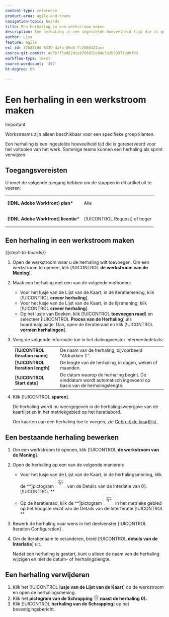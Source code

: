 ```yaml
---
content-type: reference
product-area: agile-and-teams
navigation-topic: boards
title: Een herhaling in een werkstroom maken
description: Een herhaling is een ingestelde hoeveelheid tijd die is gereserveerd voor het voltooien van het werk. Sommige teams kunnen een herhaling als sprint verwijzen.
author: Lisa
feature: Agile
exl-id: 37b8810d-8439-4a7a-89d5-7c2560422ace
source-git-commit: 4e5bff5ad62dce8766072e04e3a2b89371a90f03
workflow-type: tm+mt
source-wordcount: '367'
ht-degree: 0%

---
```


# Een herhaling in een werkstroom maken

>[!IMPORTANT]
>
>Workstreams zijn alleen beschikbaar voor een specifieke groep klanten.

Een herhaling is een ingestelde hoeveelheid tijd die is gereserveerd voor het voltooien van het werk. Sommige teams kunnen een herhaling als sprint verwijzen.

## Toegangsvereisten

U moet de volgende toegang hebben om de stappen in dit artikel uit te voeren:

<table style="table-layout:auto"> 
 <col> 
 </col> 
 <col> 
 </col> 
 <tbody> 
  <tr> 
   <td role="rowheader"><strong>[!DNL Adobe Workfront] plan*</strong></td> 
   <td> <p>Alle</p> </td> 
  </tr> 
  <tr> 
   <td role="rowheader"><strong>[!DNL Adobe Workfront] licentie*</strong></td> 
   <td> <p>[!UICONTROL Request] of hoger</p> </td> 
  </tr> 
 </tbody> 
</table>

## Een herhaling in een werkstroom maken

{{step1-to-boards}}

1. Open de werkstroom waar u de herhaling wilt toevoegen. Om een werkstroom te openen, klik [!UICONTROL **de werkstroom van de Mening**].
1. Maak een herhaling met een van de volgende methoden:

   * Voor het lusje van de Lijst van de Kaart, in de iteratiemening, klik [!UICONTROL **creeer herhaling**].
   * Voor het lusje van de Lijst van de Kaart, in de lijstmening, klik [!UICONTROL **creeer herhaling**].
   * Op het lusje van Boeken, klik [!UICONTROL **toevoegen raad**] en selecteer [!UICONTROL **Proces van de Herhaling**] als boardmalplaatje. Dan, open de iteratieraad en klik [!UICONTROL **vormen herhalingen**].

1. Voeg de volgende informatie toe in het dialoogvenster Interventiedetails:

   <table style="table-layout:auto"> 
    <tbody> 
     <tr> 
      <td><strong>[!UICONTROL Iteration name]</strong></td> 
      <td>De naam van de herhaling, bijvoorbeeld "Afdrukken 1".</td> 
     </tr> 
     <tr> 
      <td><strong>[!UICONTROL Iteration length]</strong></td> 
      <td>De lengte van de herhaling, in dagen, weken of maanden.</td> 
     </tr>
     <tr> 
      <td><strong>[!UICONTROL Start date]</strong></td> 
      <td>De datum waarop de herhaling begint. De einddatum wordt automatisch ingevoerd op basis van de herhalingslengte.</td> 
     </tr> 
    </tbody> 
   </table>

1. Klik [!UICONTROL **sparen**].

   De herhaling wordt nu weergegeven in de herhalingsweergave van de kaartlijst en in het metriekgebied op het iteratiebord.

   Om kaarten aan een herhaling toe te voegen, zie [ Gebruik de kaartlijst ](/help/quicksilver/agile/use-boards-agile-planning-tools/use-card-list.md).

## Een bestaande herhaling bewerken

1. Om een werkstroom te openen, klik [!UICONTROL **de werkstroom van de Mening**].
1. Open de herhaling op een van de volgende manieren:

   * Voor het lusje van de Lijst van de Kaart, in de herhalingsmening, klik de **]pictogram ![ details van de Interlatie ](assets/iteration-details-button.png) van de Details van de Interlatie van 0}.[!UICONTROL **
   * Op de iteratieraad, klik de **]pictogram ![ details van de Interferatie ](assets/iteration-details-button.png) in het metrieke gebied op het hoogste recht van de Details van de Interferatie.[!UICONTROL **

1. Bewerk de herhaling naar wens in het deelvenster [!UICONTROL Iteration Configuration] .
1. Om de iteratienaam te veranderen, breid [!UICONTROL **details van de Interlatie**] uit.

   Nadat een herhaling is gestart, kunt u alleen de naam van de herhaling wijzigen en niet de datum- of herhalingslengte.

<!--   

1. <span class="preview">To add goals to the iteration, expand [!UICONTROL **Goals**].</span>
1. <span class="preview">Click [!UICONTROL **Add goal**], and type the goal name.</span>

   <span class="preview">As goals are completed during the iteration, you can select the check box to mark them complete, or click the **Delete** icon ![Delete icon](assets/delete.png) to delete a goal. The metrics area on the top right of the iteration shows how many goals exist and how many have been completed.</span>

<div class="preview">

## Assign cards to the next iteration

Use the [!UICONTROL Next Iteration] column to move cards from the current iteration to the next iteration, without sending them to the backlog first.

1. Move a card to the [!UICONTROL **Next Iteration**] column, or add a new card directly in the column.
1. Access the next iteration by clicking the [!UICONTROL **Next Iteration**] column title, or by clicking the up-pointing arrow next to the iteration name on the top of the screen.

   The cards that you marked to come over to the next iteration are placed in the columns that correspond with their status.

</div>
-->

## Een herhaling verwijderen

1. Klik het [!UICONTROL **lusje van de Lijst van de Kaart**] op de werkstroom en open de herhalingsmening.
1. Klik het **pictogram van de Schrapping ![ ](assets/delete.png) naast de herhaling 0}.**
1. Klik [!UICONTROL **herhaling van de Schrapping**] op het bevestigingsbericht.
